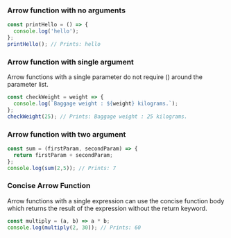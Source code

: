 ### Arrow function with no arguments
```js
const printHello = () => { 
  console.log('hello'); 
}; 
printHello(); // Prints: hello
```

### Arrow function with single argument
Arrow functions with a single parameter do not require () around the parameter list.
```js
const checkWeight = weight => { 
  console.log(`Baggage weight : ${weight} kilograms.`); 
}; 
checkWeight(25); // Prints: Baggage weight : 25 kilograms.
```

### Arrow function with two argument
```js
const sum = (firstParam, secondParam) => { 
  return firstParam + secondParam; 
}; 
console.log(sum(2,5)); // Prints: 7 
```

### Concise Arrow Function
Arrow functions with a single expression can use the concise function body which returns the result of the expression without the return keyword.
```js
const multiply = (a, b) => a * b; 
console.log(multiply(2, 30)); // Prints: 60 
```
